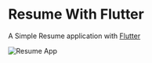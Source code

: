 # Resume With Flutter

A Simple Resume application with [Flutter](https://flutter.io/)

![Resume App](https://github.com/Lazhari/resume-app-flutter/raw/resume_app.png)